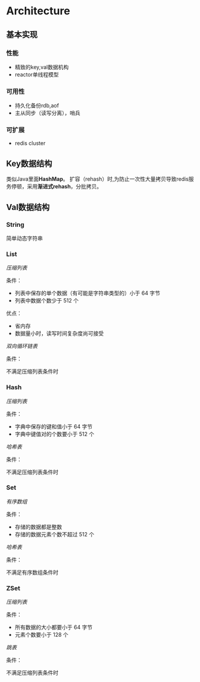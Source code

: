 # Architecture

## 基本实现

### 性能
- 精致的key,val数据机构
- reactor单线程模型

### 可用性
- 持久化备份rdb,aof
- 主从同步（读写分离），哨兵

### 可扩展
- redis cluster

## Key数据结构
类似Java里面**HashMap**。
扩容（rehash）时,为防止一次性大量拷贝导致redis服务停顿，采用**渐进式rehash**，分批拷贝。

## Val数据结构

###  String
简单动态字符串

###  List

*压缩列表*


条件：

- 列表中保存的单个数据（有可能是字符串类型的）小于 64 字节
- 列表中数据个数少于 512 个

优点：

- 省内存
- 数据量小时，读写时间复杂度尚可接受

*双向循环链表*


条件：

不满足压缩列表条件时

###  Hash

*压缩列表*


条件：

- 字典中保存的键和值小于 64 字节
- 字典中键值对的个数要小于 512 个

*哈希表*


条件：

不满足压缩列表条件时

###  Set

*有序数组*


条件：

- 存储的数据都是整数
- 存储的数据元素个数不超过 512 个

*哈希表*


条件：

不满足有序数组条件时

###  ZSet

*压缩列表*


条件：

- 所有数据的大小都要小于 64 字节
- 元素个数要小于 128 个

*跳表*


条件：

不满足压缩列表条件时